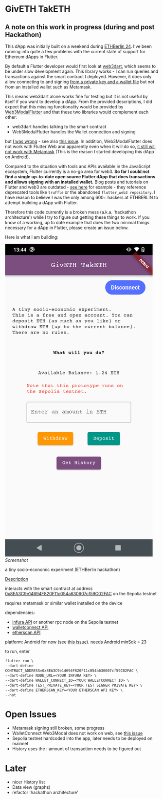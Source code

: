 # GivETH TakETH

## A note on this work in progress (during and post Hackathon) 

This dApp was initially built on a weekend during [ETHBerlin 24](https://ethberlin.org/). I've been running into quite a few problems with the current state of support for Ethereum dApps in Flutter. 

By default a Flutter developer would first look at [web3dart](https://pub.dev/packages/web3dart), which seems to be under slow development again. This library works - I can run queries and transactions against the smart contract I deployed. However, it does only allow connecting to and signing [from a private key and a wallet file](https://pub.dev/documentation/web3dart/latest/credentials/credentials-library.html) but not from an installed wallet such as Metamask. 

This means web3dart alone works fine for testing but it is not useful by itself if you want to develop a dApp. From the provided descriptions, I did expect that this missing functionality would be provided by [Web3ModalFlutter](https://github.com/WalletConnect/Web3ModalFlutter) and that these two libraries would complement each other: 

- web3dart handles talking to the smart contract
- Web3ModalFlutter handles the Wallet connection and signing

but [I was wrong](https://github.com/WalletConnect/Web3ModalFlutter/issues/133) - see also [this issue](https://github.com/xclud/web3dart/issues/145). In addition, Web3ModalFlutter does not work with Flutter Web and apparently even when it will do so, [it still will not work with Metamask](https://github.com/WalletConnect/Web3ModalFlutter/issues/108) (This is the reason I started developing this dApp on Android).

Compared to the situation with tools and APIs available in the JavaScript ecosystem, Flutter currently is a no-go area for web3. **So far I could not find a single up-to-date open source Flutter dApp that does transactions and allows signing with an installed wallet.** Blog posts and tutorials on Flutter and web3 are outdated - [see here](https://ethereum.org/en/developers/docs/programming-languages/dart/) for example - they reference deprecated tools like `truffle` or the abandoned `flutter_web3 repository`. I have reason to believe I was the only among 600+ hackers at ETHBERLIN to attempt building a dApp with Flutter.  
 
Therefore this code currently is a broken mess (a.k.a. 'hackathon architecture') while I try to figure out getting these things to work. If you know of a working, up to date example that does the two minimal things necessary for a dApp in Flutter, please create an issue below.  

Here is what I am building: 

![](docs/screenshot.png)
*Screenshot*

a tiny socio-economic experiment (ETHBerlin hackathon)

[Description](https://projects.ethberlin.org/submissions/315)

interacts with the smart contract at address [0x8EA3C9e14694F820F11c054a630607cf59C02FAC](https://sepolia.etherscan.io/address/0x8EA3C9e14694F820F11c054a630607cf59C02FAC) on the Sepolia testnet

requires metamask or similar wallet installed on the device

dependencies: 

* [infura API](https://www.infura.io/) or another rpc node on the Sepolia testnet
* [walletconnect API](https://cloud.walletconnect.com/)
* [etherscan API](https://docs.etherscan.io/api-pro/etherscan-api-pro)

platform: Android for now (see [this issue](https://github.com/WalletConnect/Web3ModalFlutter/issues/108)). needs Android minSdk = 23

to run, enter

```
flutter run \
--dart-define CONTRACT_ADDRESS=0x8EA3C9e14694F820F11c054a630607cf59C02FAC \
--dart-define NODE_URL=<YOUR INFURA KEY> \
--dart-define WALLET_CONNECT_ID=<YOUR WALLETCONNECT ID> \
--dart-define TEST_PRIVATE_KEY=<YOUR TEST SIGNER PRIVATE KEY> \
--dart-define ETHERSCAN_KEY=<YOUR ETHERSCAN API KEY> \
--hot
```

# Open Issues 

- Metamask signing still broken, some progress
- WalletConnect Web3Modal does not work on web, see [this issue](https://github.com/WalletConnect/Web3ModalFlutter/issues/108)
- Sepolia testnet hardcoded into the app, later needs to be deployed on mainnet
- History uses the : amount of transaction needs to be figured out

# Later 

- nicer History list
- Data view (graphs)
- refactor 'hackathon architecture'